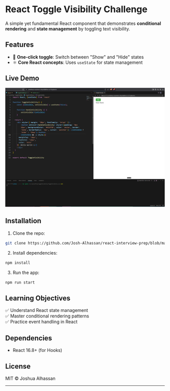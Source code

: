 # React Toggle Visibility Challenge 

A simple yet fundamental React component that demonstrates **conditional rendering** and **state management** by toggling text visibility.

## Features  

- 🎯 **One-click toggle**: Switch between "Show" and "Hide" states  
- ⚛️ **Core React concepts**: Uses `useState` for state management  

## Live Demo  

![Web Image](../../../public/Screenshot%202025-04-22%20154242.png) 

## Installation  

1. Clone the repo:  
```bash
git clone https://github.com/Josh-Alhassan/react-interview-prep/blob/main/src/juniorPrep/toggleVisibility/ToggleVisibility.jsx
```  

2. Install dependencies:  
```bash
npm install
```  

3. Run the app:  
```bash
npm run start
```  

## Learning Objectives  

✅ Understand React state management  
✅ Master conditional rendering patterns  
✅ Practice event handling in React  

## Dependencies  

- React 16.8+ (for Hooks)  

## License  

MIT © Joshua Alhassan  

---
